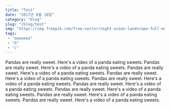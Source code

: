 ```yaml
---
title: "Test"
date: "2017년 8월 10일"
category: "blog"
slug: "/blog/test"
img: "https://img.freepik.com/free-vector/night-ocean-landscape-full-moon-and-stars-shine_107791-7397.jpg?w=2000"
tags: 
 - "aaaaaaa"
 - "b"
 - "c"
---
```

Pandas are really sweet.
Here's a video of a panda eating sweets.
Pandas are really sweet.
Here's a video of a panda eating sweets.
Pandas are really sweet.
Here's a video of a panda eating sweets.
Pandas are really sweet.
Here's a video of a panda eating sweets.
Pandas are really sweet.
Here's a video of a panda eating sweets.
Pandas are really sweet.
Here's a video of a panda eating sweets.
Pandas are really sweet.
Here's a video of a panda eating sweets.
Pandas are really sweet.
Here's a video of a panda eating sweets.
Pandas are really sweet.
Here's a video of a panda eating sweets.